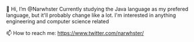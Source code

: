 👋 Hi, I’m @Narwhster
Currently studying the Java language as my prefered language, but it'll probably change like a lot.
I'm interested in anything engineering and computer science related

📫 How to reach me:
https://www.twitter.com/narwhster/
